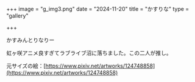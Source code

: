 +++
image = "g_img3.png"
date = "2024-11-20"
title = "かすりな"
type = "gallery"

+++

かすみんとりなりー

虹ヶ咲アニメ良すぎてラブライブ沼に落ちました。この二人が推し。



元サイズの絵：[https://www.pixiv.net/artworks/124748858](https://www.pixiv.net/artworks/124748858)